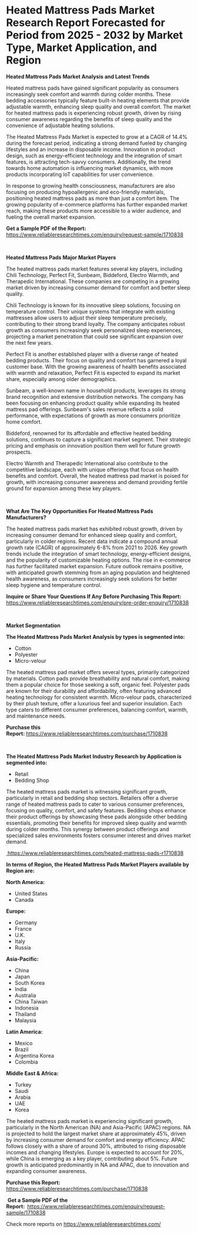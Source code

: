 <p><h1>Heated Mattress Pads Market Research Report Forecasted for Period from 2025 -  2032 by Market Type, Market Application, and Region</h1></p><p><strong>Heated Mattress Pads Market Analysis and Latest Trends</strong></p>
<p><p>Heated mattress pads have gained significant popularity as consumers increasingly seek comfort and warmth during colder months. These bedding accessories typically feature built-in heating elements that provide adjustable warmth, enhancing sleep quality and overall comfort. The market for heated mattress pads is experiencing robust growth, driven by rising consumer awareness regarding the benefits of sleep quality and the convenience of adjustable heating solutions.</p><p>The Heated Mattress Pads Market is expected to grow at a CAGR of 14.4% during the forecast period, indicating a strong demand fueled by changing lifestyles and an increase in disposable income. Innovation in product design, such as energy-efficient technology and the integration of smart features, is attracting tech-savvy consumers. Additionally, the trend towards home automation is influencing market dynamics, with more products incorporating IoT capabilities for user convenience.</p><p>In response to growing health consciousness, manufacturers are also focusing on producing hypoallergenic and eco-friendly materials, positioning heated mattress pads as more than just a comfort item. The growing popularity of e-commerce platforms has further expanded market reach, making these products more accessible to a wider audience, and fueling the overall market expansion.</p></p>
<p><strong>Get a Sample PDF of the Report:&nbsp;</strong> <a href="https://www.reliableresearchtimes.com/enquiry/request-sample/1710838?utm_campaign=2389&utm_medium=2&utm_source=Github&utm_content=ia&utm_term=07022025&utm_id=heated-mattress-pads">https://www.reliableresearchtimes.com/enquiry/request-sample/1710838</a></p>
<p>&nbsp;</p>
<p><strong>Heated Mattress Pads Major Market Players</strong></p>
<p><p>The heated mattress pads market features several key players, including Chili Technology, Perfect Fit, Sunbeam, Biddeford, Electro Warmth, and Therapedic International. These companies are competing in a growing market driven by increasing consumer demand for comfort and better sleep quality.</p><p>Chili Technology is known for its innovative sleep solutions, focusing on temperature control. Their unique systems that integrate with existing mattresses allow users to adjust their sleep temperature precisely, contributing to their strong brand loyalty. The company anticipates robust growth as consumers increasingly seek personalized sleep experiences, projecting a market penetration that could see significant expansion over the next few years.</p><p>Perfect Fit is another established player with a diverse range of heated bedding products. Their focus on quality and comfort has garnered a loyal customer base. With the growing awareness of health benefits associated with warmth and relaxation, Perfect Fit is expected to expand its market share, especially among older demographics.</p><p>Sunbeam, a well-known name in household products, leverages its strong brand recognition and extensive distribution networks. The company has been focusing on enhancing product quality while expanding its heated mattress pad offerings. Sunbeam's sales revenue reflects a solid performance, with expectations of growth as more consumers prioritize home comfort.</p><p>Biddeford, renowned for its affordable and effective heated bedding solutions, continues to capture a significant market segment. Their strategic pricing and emphasis on innovation position them well for future growth prospects.</p><p>Electro Warmth and Therapedic International also contribute to the competitive landscape, each with unique offerings that focus on health benefits and comfort. Overall, the heated mattress pad market is poised for growth, with increasing consumer awareness and demand providing fertile ground for expansion among these key players.</p></p>
<p>&nbsp;</p>
<p><strong>What Are The Key Opportunities For Heated Mattress Pads Manufacturers?</strong></p>
<p><p>The heated mattress pads market has exhibited robust growth, driven by increasing consumer demand for enhanced sleep quality and comfort, particularly in colder regions. Recent data indicate a compound annual growth rate (CAGR) of approximately 6-8% from 2021 to 2026. Key growth trends include the integration of smart technology, energy-efficient designs, and the popularity of customizable heating options. The rise in e-commerce has further facilitated market expansion. Future outlook remains positive, with anticipated growth stemming from an aging population and heightened health awareness, as consumers increasingly seek solutions for better sleep hygiene and temperature control.</p></p>
<p><strong>Inquire or Share Your Questions If Any Before Purchasing This Report:</strong> <a href="https://www.reliableresearchtimes.com/enquiry/pre-order-enquiry/1710838?utm_campaign=2389&utm_medium=2&utm_source=Github&utm_content=ia&utm_term=07022025&utm_id=heated-mattress-pads">https://www.reliableresearchtimes.com/enquiry/pre-order-enquiry/1710838</a></p>
<p>&nbsp;</p>
<p><strong>Market Segmentation</strong></p>
<p><strong>The Heated Mattress Pads Market Analysis by types is segmented into:</strong></p>
<p><ul><li>Cotton</li><li>Polyester</li><li>Micro-velour</li></ul></p>
<p><p>The heated mattress pad market offers several types, primarily categorized by materials. Cotton pads provide breathability and natural comfort, making them a popular choice for those seeking a soft, organic feel. Polyester pads are known for their durability and affordability, often featuring advanced heating technology for consistent warmth. Micro-velour pads, characterized by their plush texture, offer a luxurious feel and superior insulation. Each type caters to different consumer preferences, balancing comfort, warmth, and maintenance needs.</p></p>
<p><strong>Purchase this Report:&nbsp;</strong><a href="https://www.reliableresearchtimes.com/purchase/1710838?utm_campaign=2389&utm_medium=2&utm_source=Github&utm_content=ia&utm_term=07022025&utm_id=heated-mattress-pads">https://www.reliableresearchtimes.com/purchase/1710838</a></p>
<p>&nbsp;</p>
<p><strong>The Heated Mattress Pads Market Industry Research by Application is segmented into:</strong></p>
<p><ul><li>Retail</li><li>Bedding Shop</li></ul></p>
<p><p>The heated mattress pads market is witnessing significant growth, particularly in retail and bedding shop sectors. Retailers offer a diverse range of heated mattress pads to cater to various consumer preferences, focusing on quality, comfort, and safety features. Bedding shops enhance their product offerings by showcasing these pads alongside other bedding essentials, promoting their benefits for improved sleep quality and warmth during colder months. This synergy between product offerings and specialized sales environments fosters consumer interest and drives market demand.</p></p>
<p><a href="https://www.reliableresearchtimes.com/heated-mattress-pads-r1710838?utm_campaign=2389&utm_medium=2&utm_source=Github&utm_content=ia&utm_term=07022025&utm_id=heated-mattress-pads">&nbsp;https://www.reliableresearchtimes.com/heated-mattress-pads-r1710838</a></p>
<p><strong>In terms of Region, the Heated Mattress Pads Market Players available by Region are:</strong></p>
<p>
    <p> <strong> North America: </strong>
        <ul>
            <li>United States</li>
            <li>Canada</li>
        </ul>
        </p> 
    <p> <strong> Europe: </strong>
        <ul>
            <li>Germany</li>
            <li>France</li>
            <li>U.K.</li>
            <li>Italy</li>
            <li>Russia</li>
        </ul>
        </p> 
    <p> <strong> Asia-Pacific: </strong>
        <ul>
            <li>China</li>
            <li>Japan</li>
            <li>South Korea</li>
            <li>India</li>
            <li>Australia</li>
            <li>China Taiwan</li>
            <li>Indonesia</li>
            <li>Thailand</li>
            <li>Malaysia</li>
        </ul>
        </p> 
    <p> <strong> Latin America: </strong>
        <ul>
            <li>Mexico</li>
            <li>Brazil</li>
            <li>Argentina Korea</li>
            <li>Colombia</li>
        </ul>
        </p> 
    <p> <strong> Middle East & Africa: </strong>
        <ul>
            <li>Turkey</li>
            <li>Saudi</li>
            <li>Arabia</li>
            <li>UAE</li>
            <li>Korea</li>
        </ul>
    </p>
    </p>
<p><p>The heated mattress pads market is experiencing significant growth, particularly in the North American (NA) and Asia-Pacific (APAC) regions. NA is projected to hold the largest market share at approximately 45%, driven by increasing consumer demand for comfort and energy efficiency. APAC follows closely with a share of around 30%, attributed to rising disposable incomes and changing lifestyles. Europe is expected to account for 20%, while China is emerging as a key player, contributing about 5%. Future growth is anticipated predominantly in NA and APAC, due to innovation and expanding consumer awareness.</p></p>
<p><strong>Purchase this Report: </strong><a href="https://www.reliableresearchtimes.com/purchase/1710838?utm_campaign=2389&utm_medium=2&utm_source=Github&utm_content=ia&utm_term=07022025&utm_id=heated-mattress-pads">https://www.reliableresearchtimes.com/purchase/1710838</a></p>
<p>&nbsp;<strong>Get a Sample PDF of the Report:&nbsp;&nbsp;</strong><a href="https://www.reliableresearchtimes.com/enquiry/request-sample/1710838?utm_campaign=2389&utm_medium=2&utm_source=Github&utm_content=ia&utm_term=07022025&utm_id=heated-mattress-pads">https://www.reliableresearchtimes.com/enquiry/request-sample/1710838</a></p>
<p><strong></strong></p>
<p>Check more reports on <a href="https://www.reliableresearchtimes.com/?utm_campaign=2389&utm_medium=2&utm_source=Github&utm_content=ia&utm_term=07022025&utm_id=heated-mattress-pads">https://www.reliableresearchtimes.com/</a></p>
